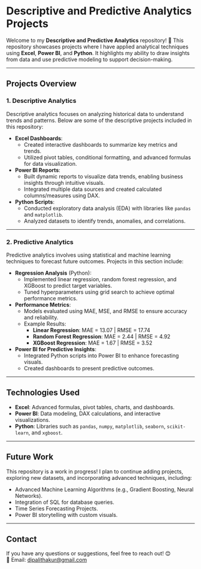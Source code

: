# **Descriptive and Predictive Analytics Projects**

Welcome to my **Descriptive and Predictive Analytics** repository! 🚀 This repository showcases projects where I have applied analytical techniques using **Excel**, **Power BI**, and **Python**. It highlights my ability to draw insights from data and use predictive modeling to support decision-making.

---

## **Projects Overview**

### **1. Descriptive Analytics**
Descriptive analytics focuses on analyzing historical data to understand trends and patterns. Below are some of the descriptive projects included in this repository:
- **Excel Dashboards**: 
  - Created interactive dashboards to summarize key metrics and trends.
  - Utilized pivot tables, conditional formatting, and advanced formulas for data visualization.
- **Power BI Reports**: 
  - Built dynamic reports to visualize data trends, enabling business insights through intuitive visuals.
  - Integrated multiple data sources and created calculated columns/measures using DAX.
- **Python Scripts**:
  - Conducted exploratory data analysis (EDA) with libraries like `pandas` and `matplotlib`.
  - Analyzed datasets to identify trends, anomalies, and correlations.

---

### **2. Predictive Analytics**
Predictive analytics involves using statistical and machine learning techniques to forecast future outcomes. Projects in this section include:
- **Regression Analysis** (Python):
  - Implemented linear regression, random forest regression, and XGBoost to predict target variables.
  - Tuned hyperparameters using grid search to achieve optimal performance metrics.
- **Performance Metrics**:
  - Models evaluated using MAE, MSE, and RMSE to ensure accuracy and reliability.
  - Example Results: 
    - **Linear Regression**: MAE = 13.07 | RMSE = 17.74
    - **Random Forest Regression**: MAE = 2.44 | RMSE = 4.92
    - **XGBoost Regression**: MAE = 1.67 | RMSE = 3.52
- **Power BI for Predictive Insights**:
  - Integrated Python scripts into Power BI to enhance forecasting visuals.
  - Created dashboards to present predictive outcomes.

---

## **Technologies Used**
- **Excel**: Advanced formulas, pivot tables, charts, and dashboards.
- **Power BI**: Data modeling, DAX calculations, and interactive visualizations.
- **Python**: Libraries such as `pandas`, `numpy`, `matplotlib`, `seaborn`, `scikit-learn`, and `xgboost`.

---

## **Future Work**
This repository is a work in progress! I plan to continue adding projects, exploring new datasets, and incorporating advanced techniques, including:
- Advanced Machine Learning Algorithms (e.g., Gradient Boosting, Neural Networks).
- Integration of SQL for database queries.
- Time Series Forecasting Projects.
- Power BI storytelling with custom visuals.

---

## **Contact**
If you have any questions or suggestions, feel free to reach out! 😊  
📧 Email: dipalithakur@gmail.com  
